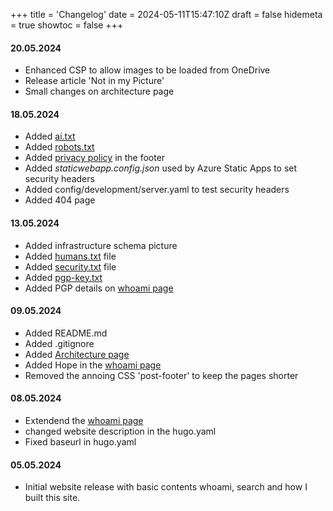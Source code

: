 +++
title = 'Changelog'
date = 2024-05-11T15:47:10Z
draft = false
hidemeta = true
showtoc = false
+++

#### 20.05.2024

* Enhanced CSP to allow images to be loaded from OneDrive
* Release article 'Not in my Picture'
* Small changes on architecture page

#### 18.05.2024

* Added [ai.txt](/ai.txt)
* Added [robots.txt](/robots.txt)
* Added [privacy policy](/privay) in the footer
* Added *staticwebapp.config.json* used by Azure Static Apps to set security headers
* Added config/development/server.yaml to test security headers
* Added 404 page

#### 13.05.2024

* Added infrastructure schema picture
* Added [humans.txt](/humans.txt) file
* Added [security.txt](.well-known/security.txt) file
* Added [pgp-key.txt](/pgp-key.txt)
* Added PGP details on [whoami page](/whoami)

#### 09.05.2024

* Added README.md
* Added .gitignore
* Added [Architecture page](/architecture)
* Added Hope in the [whoami page](/whoami)
* Removed the annoing CSS 'post-footer' to keep the pages shorter

#### 08.05.2024

* Extendend the [whoami page](/whoami)
* changed website description in the hugo.yaml
* Fixed baseurl in hugo.yaml

#### 05.05.2024

* Initial website release with basic contents whoami, search and how I built this site.
